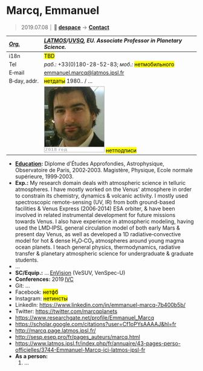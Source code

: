 # Marcq, Emmanuel
> 2019.07.08 ┊ **🚀 [despace](index.md)** → **[Contact](contact.md)**

|*[Org.](contact.md)*|*[LATMOS](03_latmos.md)/[UVSQ](uvsq.md), EU. Associate Professor in Planetary Science.*|
|:--|:--|
|i18n| <mark>TBD</mark> |
|Tel|*раб.:* +33(0)180-28-52-83; *моб.:* <mark>нетмобильного</mark> |
|E‑mail| <emmanuel.marcq@latmos.ipsl.fr> |
|B‑day, addr.| <mark>нетдаты</mark> 1980.. / … |
|| ![](f/contact/m/marcq_001_photo.jpg) <mark>нетподписи</mark> |

   - **[Education](edu.md):** Diplome d'Études Approfondies, Astrophysique, Observatoire de Paris, 2002‑2003. Magistère, Physique, Ecole normale supérieure, 1999‑2003.
   - **Exp.:** My research domain deals with atmospheric science in telluric atmospheres. I have mostly worked on the Venus' atmosphere in order to constrain its chemistry, dynamics & volcanic activity. I mostly used spectroscopic remote-sensing (UV, IR) from both ground-based facilities & Venus Express (2006‑2014) ESA orbiter, & have been involved in related instrumental development for future missions towards Venus. I also have experience in atmospheric modeling, having used the LMD‑IPSL general circulation model of both early Mars & present day Venus, as well as developed a 1D radiative‑convective model for hot & dense H₂O‑CO₂ atmospheres around young magma ocean planets. I teach general physics, thermodynamics, radiative transfer & planetary atmospheric science for undergraduate & graduate students.
   - …
   - **SC/Equip.:** … [EnVision](envision.md) (VeSUV, VenSpec-U)
   - **Conferences:** 2019 [IVC](ivc_2019.md)
   - Git: …
   - Facebook: <mark>нетфб</mark>
   - Instagram: <mark>нетинсты</mark>
   - LinkedIn: <https://www.linkedin.com/in/emmanuel-marcq-7b400b5b/>
   - Twitter: <https://twitter.com/marcqplanets>
   - <https://www.researchgate.net/profile/Emmanuel_Marcq>
   - <https://scholar.google.com/citations?user=Cf1oPYsAAAAJ&hl=fr>
   - <http://marcq.page.latmos.ipsl.fr/>
   - <http://sesp.esep.pro/fr/pages_auteurs/marcq.html>
   - <https://www.latmos.ipsl.fr/index.php/fr/annuaire/43-pages-perso-officielles/3744-Emmanuel-Marcq-ici-latmos-ipsl-fr>
   - **As a person:**
      1. …
